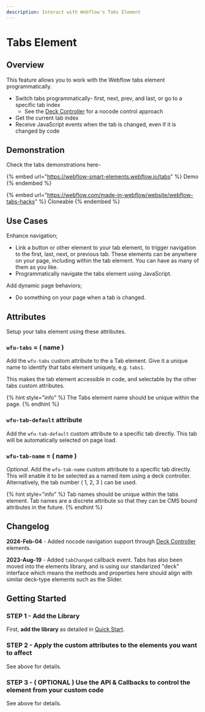 ```yaml
---
description: Interact with Webflow's Tabs Element
---
```


# Tabs Element

## Overview <a href="#display-captions-in-webflows-lightboxes" id="display-captions-in-webflows-lightboxes"></a>

This feature allows you to work with the Webflow tabs element programmatically.&#x20;

* Switch tabs programmatically- first, next, prev, and last, or go to a specific tab index
  * See the [Deck Controller](../deck-controller-element.md) for a nocode control approach
* Get the current tab index
* Receive JavaScript events when the tab is changed, even if it is changed by code&#x20;

## Demonstration

Check the tabs demonstrations here-&#x20;

{% embed url="https://webflow-smart-elements.webflow.io/tabs" %}
Demo
{% endembed %}

{% embed url="https://webflow.com/made-in-webflow/website/webflow-tabs-hacks" %}
Cloneable
{% endembed %}

## Use Cases <a href="#usage-notes" id="usage-notes"></a>

Enhance navigation;&#x20;

* Link a button or other element to your tab element, to trigger navigation to the first, last, next, or previous tab. These elements can be anywhere on your page, including within the tab element. You can have as many of them as you like.&#x20;
* Programmatically navigate the tabs element using JavaScript.&#x20;

Add dynamic page behaviors;&#x20;

* Do something on your page when a tab is changed.

## Attributes <a href="#prepare-your-collection-list" id="prepare-your-collection-list"></a>

Setup your tabs element using these attributes.

### `wfu-tabs` = ( name ) <a href="#wfu-lightbox-captions-attribute" id="wfu-lightbox-captions-attribute"></a>

Add the `wfu-tabs` custom attribute to the a Tab element. Give it a unique name to identify that tabs element uniquely, e.g. `tabs1`.&#x20;

This makes the tab element accessible in code, and selectable by the other tabs custom attributes.

{% hint style="info" %}
The Tabs element name should be unique within the page.&#x20;
{% endhint %}

### `wfu-tab-default` attribute

Add the `wfu-tab-default` custom attribute to a specific tab directly. This tab will be automatically selected on page load.

### `wfu-tab-name` = ( name )

_Optional._ Add the `wfu-tab-name` custom attribute to a specific tab directly. This will enable it to be selected as a named item using a deck controller. Alternatively, the tab number ( 1, 2, 3 ) can be used.

{% hint style="info" %}
Tab names should be unique within the tabs element. Tab names are a discrete attribute so that they can be CMS bound attributes in the future.&#x20;
{% endhint %}

## Changelog <a href="#getting-started-nocode" id="getting-started-nocode"></a>

**2024-Feb-04** - Added nocode navigation support through [Deck Controller](../deck-controller-element.md) elements.

**2023-Aug-19** - Added `tabChanged` callback event. Tabs has also been moved into the elements library, and is using our standarized "deck" interface which means the methods and properties here should align with similar deck-type elements such as the Slider.&#x20;

## Getting Started  <a href="#getting-started-nocode" id="getting-started-nocode"></a>

### STEP 1 - Add the Library <a href="#step-1---add-the-library" id="step-1---add-the-library"></a>

First, **add the library** as detailed in [Quick Start](../quick-start.md).

### STEP 2 - Apply the custom attributes to the elements you want to affect <a href="#step-2---apply-the-custom-attributes-to-the-elements-you-want-to-affect" id="step-2---apply-the-custom-attributes-to-the-elements-you-want-to-affect"></a>

See above for details.

### STEP 3 - ( OPTIONAL ) Use the API & Callbacks to control the element from your custom code

See above for details.





